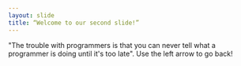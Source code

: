 ```yaml
---
layout: slide
title: “Welcome to our second slide!”
---
```

"The trouble with programmers is that you can never tell what a programmer is doing until it's too late".
Use the left arrow to go back!
